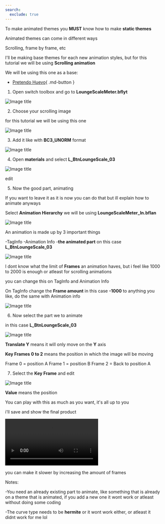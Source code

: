 ```yaml
---
search:
  exclude: true
---
```


To make animated themes you **MUST** know how to make **static themes**

Animated themes can come in different ways

Scrolling, frame by frame, etc

I'll be making base themes for each new animation styles, but for this tutorial we will be using **Scrolling animation**

We  will be using this one as a base:

- [Pretendo Huevo](base/scrolling/HuevoPretendoIPS_2.zip){ .md-button } 

1. Open switch toolbox and go to **LoungeScaleMeter.bflyt**

![Image title](imgs/scrolling/s1.png)

2. Choose your scrolling image

for this tutorial we will be using this one

![Image title](imgs/scrolling/s2.png)

3. Add it like with **BC3_UNORM** format

![Image title](imgs/scrolling/s3.png)

4. Open **materials** and select **L_BtnLoungeScale_03**

![Image title](imgs/scrolling/s4.png)

edit

5. Now the good part, animating

If you want to leave it as it is now you can do that but ill explain how to animate anyways

Select **Animation Hierarchy** we will be using **LoungeScaleMeter_In.bflan**

![Image title](imgs/scrolling/s5.png)

An animation is made up by 3 important things

-TagInfo
-Animation Info
-**the animated part** on this case **L_BtnLoungeScale_03**

![Image title](imgs/scrolling/s6.png)

I dont know what the limit of **Frames** an animation haves, but i feel like 1000 to 2000 is enough or atleast for scrolling animations

you can change this on TagInfo and Animation Info

On TagInfo change the **Frame amount** in this case **-1000** to anything you like, do the same with Animation info

![Image title](imgs/scrolling/s7.png)

6. Now select the part we to animate

in this case **L_BtnLoungeScale_03**

![Image title](imgs/scrolling/s8.png)

**Translate Y** means it will only move on the **Y** axis

**Key Frames 0 to 2** means the position in which the image will be moving

Frame 0 = position A
Frame 1 = position B
Frame 2 = Back to position A

7. Select the **Key Frame** and edit

![Image title](imgs/scrolling/s9.png)

**Value** means the position

You can play with this as much as you want, it's all up to you

i'll save and show the final product

<video controls>
<source src="../imgs/scrolling/vs.mp4" type="video/mp4">
</video>

you can make it slower by increasing the amount of frames

Notes:

-You need an already existing part to animate, like something that is already on a theme that is animated, if you add a new one it wont work or atleast without doing some coding

-The curve type needs to be **hermite** or it wont work either, or atleast it didnt work for me lol